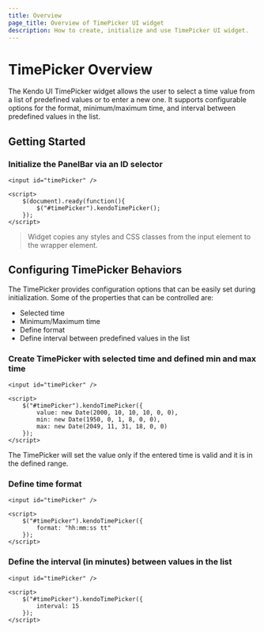 ```yaml
---
title: Overview
page_title: Overview of TimePicker UI widget
description: How to create, initialize and use TimePicker UI widget.
---
```


# TimePicker Overview

The Kendo UI TimePicker widget allows the user to select a time value from a list of predefined values or
to enter a new one. It supports configurable options for the format, minimum/maximum time, and interval between predefined values in the list.


## Getting Started

### Initialize the PanelBar via an ID selector
    <input id="timePicker" />
    
    <script>
        $(document).ready(function(){
            $("#timePicker").kendoTimePicker();
        });
    </script>

> Widget copies any styles and CSS classes from the input element to the wrapper element.

## Configuring TimePicker Behaviors

The TimePicker provides configuration options that can be easily set during initialization.
Some of the properties that can be controlled are:

*   Selected time
*   Minimum/Maximum time
*   Define format
*   Define interval between predefined values in the list

### Create TimePicker with selected time and defined min and max time
    <input id="timePicker" />
    
    <script>
        $("#timePicker").kendoTimePicker({
            value: new Date(2000, 10, 10, 10, 0, 0),
            min: new Date(1950, 0, 1, 8, 0, 0),
            max: new Date(2049, 11, 31, 18, 0, 0)
        });
    </script>

The TimePicker will set the value only if the entered time is valid and it is in the defined range.

### Define time format
    <input id="timePicker" />
    
    <script>
        $("#timePicker").kendoTimePicker({
            format: "hh:mm:ss tt"
        });
    </script>

### Define the interval (in minutes) between values in the list
    <input id="timePicker" />
    
    <script>
        $("#timePicker").kendoTimePicker({
            interval: 15
        });
    </script>